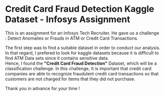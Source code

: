 # Credit Card Fraud Detection Kaggle Dataset - Infosys Assignment

This is an assignment for an Infosys Tech Recruiter. 
He gave us a challenge : Detect Anomalies or Frauds in ATM or Credit Card Transactions.

The first step was to find a suitable dataset in order to conduct our analysis. In that regard, I prefered to look for kaggle datasets because it is difficult to find ATM Data sets since it contains sensitive data.<br>
Hence, I found the **"Credit Card Fraud Detection"** Dataset, which will be a classification challenge.
In this challenge, It is important that credit card companies are able to recognize fraudulent credit card transactions so that customers are not charged for items that they did not purchase.

Thank you in advance for your time !
